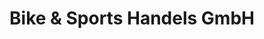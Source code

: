 ---
title: "Bike & Sports Handels GmbH"
url: /bad-goisern-am-hallstaettersee/bike-und-sports-handels-gmbh/
shop: Fahrrad
---